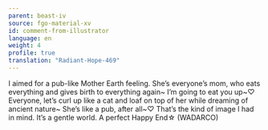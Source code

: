 ```yaml
---
parent: beast-iv
source: fgo-material-xv
id: comment-from-illustrator
language: en
weight: 4
profile: true
translation: "Radiant-Hope-469"
---
```


I aimed for a pub-like Mother Earth feeling. She’s everyone’s mom, who eats everything and gives birth to everything again~ I’m going to eat you up~♡ Everyone, let’s curl up like a cat and loaf on top of her while dreaming of ancient nature~ She’s like a pub, after all~♡ That’s the kind of image I had in mind. It’s a gentle world. A perfect Happy End☆ (WADARCO)
